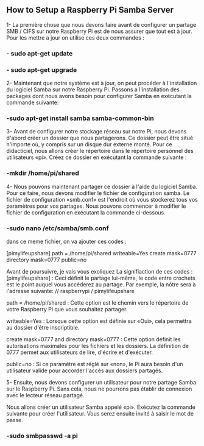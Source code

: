 ## How to Setup a Raspberry Pi Samba Server

1- La première chose que nous devons faire avant de configurer un partage SMB / CIFS sur notre Raspberry Pi est de nous assurer que tout est à jour.
Pour les mettre a jour on utilise ces deux commandes :

### - sudo apt-get update
### - sudo apt-get upgrade

2- Maintenant que notre système est à jour, on peut procéder à l'installation du logiciel Samba sur notre Raspberry Pi.
Passons a l'installation des packages dont nous avons besoin pour configurer Samba en exécutant la commande suivante:

### -sudo apt-get install samba samba-common-bin

3- Avant de configurer notre stockage réseau sur notre Pi, nous devons d'abord créer un dossier que nous partagerons.
Ce dossier peut être situé n'importe où, y compris sur un disque dur externe monté. Pour ce didacticiel, nous allons créer le répertoire dans le répertoire personnel des utilisateurs «pi».
Créez ce dossier en exécutant la commande suivante :

### -mkdir /home/pi/shared

4- Nous pouvons maintenant partager ce dossier à l'aide du logiciel Samba. Pour ce faire, nous devons modifier le fichier de configuration samba.
Le fichier de configuration «smb.conf» est l'endroit où vous stockerez tous vos paramètres pour vos partages.
Nous pouvons commencer à modifier le fichier de configuration en exécutant la commande ci-dessous.

### -sudo nano /etc/samba/smb.conf
dans ce meme fichier, on va ajouter ces codes :

[pimylifeupshare]
path = /home/pi/shared
writeable=Yes
create mask=0777
directory mask=0777
public=no

Avant de poursuivre, je vais vous exoliquez La signifiaction de ces codes :
[pimylifeupshare] : Ceci définit le partage lui-même, le code entre crochets est le point auquel vous accéderez au partage. Par exemple, la nôtre sera à l'adresse suivante: // raspberrypi / pimylifeupshare

path = /home/pi/shared : Cette option est le chemin vers le répertoire de votre Raspberry Pi que vous souhaitez partager.

writeable=Yes :  Lorsque cette option est définie sur «Oui», cela permettra au dossier d'être inscriptible.

create mask=0777 and directory mask=0777 : Cette option définit les autorisations maximales pour les fichiers et les dossiers. La définition de 0777 permet aux utilisateurs de lire, d'écrire et d'exécuter.

public=no : Si ce paramètre est réglé sur «non», le Pi aura besoin d'un utilisateur valide pour accorder l'accès aux dossiers partagés.

5-  Ensuite, nous devons configurer un utilisateur pour notre partage Samba sur le Raspberry Pi. Sans cela, nous ne pourrons pas établir de connexion avec le lecteur réseau partagé.

Nous allons créer un utilisateur Samba appelé «pi».
Exécutez la commande suivante pour créer l'utilisateur. Vous serez ensuite invité à saisir le mot de passe.

### -sudo smbpasswd -a pi

            
